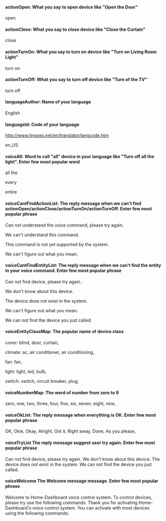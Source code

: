 #### actionOpen: What you say to open device like "Open the Door"

open

#### actionClose: What you say to close device like "Close the Curtain"

close

#### actionTurnOn: What you say to turn on device like "Turn on Living Room Light"

turn on

#### actionTurnOff: What you say to turn off device like "Turn of the TV"

turn off

#### languageAuthor: Name of your language 

English

#### languageId: Code of your language
http://www.lingoes.net/en/translator/langcode.htm

en_US

#### voiceAll: Word to call "all" device in your language like "Turn off all the light". Enter few most popular word

all the

every

entire

#### voiceCantFindActionList: The reply message when we can't find actionOpen/actionClose/actionTurnOn/actionTurnOff. Enter few most popular phrase

Can not understand the voice command, please try again.

We can't understand this command.

This command is not yet supported by the system.

We can't figure out what you mean.

#### voiceCantFindEntityList: The reply message when we can't find the entity in your voice command. Enter few most popular phrase

Can not find device, please try again..

We don't know about this device.

The device does not exist in the system.

We can't figure out what you mean.

We can not find the device you just called.

#### voiceEntityClassMap: The popular name of device class

cover: blind, door, curtain,

climate: ac, air conditioner, air conditioning,

fan: fan,

light: light, led, bulb,

switch: switch, circuit breaker, plug,

#### voiceNumberMap: The word of number from zero to 9

zero, one, two, three, four, five, six, seven, eight, nine,

#### voiceOkList: The reply message when everything is OK. Enter few most popular phrase

OK, Okie, Okay, Alright, Got it, Right away, Done, As you please,

#### voiceTryList The reply message suggest user try again. Enter few most popular phrase
Can not find device, please try again.
We don't know about this device.
The device does not exist in the system.
We can not find the device you just called.

#### voiceWelcome The Welcome message message. Enter few most popular phrase
Welcome to Home-Dashboard voice control system. To control devices, please try use the following commands:
Thank you for activating Home-Dashboard's voice control system. You can activate with most devices using the following commands:
